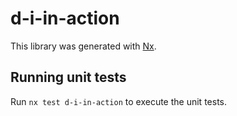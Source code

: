 # d-i-in-action

This library was generated with [Nx](https://nx.dev).

## Running unit tests

Run `nx test d-i-in-action` to execute the unit tests.
